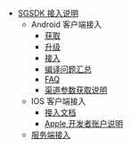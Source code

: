 * [SGSDK 接入说明](/介绍)
    * Android 客户端接入
        * [获取](sgsdk/android/获取.md)
        * [升级](sgsdk/android/升级指南.md)
        * [接入](sgsdk/android/接入文档.md)
        * [编译问题汇总](sgsdk/android/编译问题.md)
        * [FAQ](sgsdk/android/faq.md)
        * [渠道参数获取说明](sgsdk/android/渠道参数获取说明.md)
    * IOS 客户端接入
        * [接入文档](sgsdk/ios/接入文档.md)
        * [Apple 开发者账户说明](sgsdk/ios/Apple开发者账户说明.md)
    * [服务端接入](sgsdk/服务端接入.md)